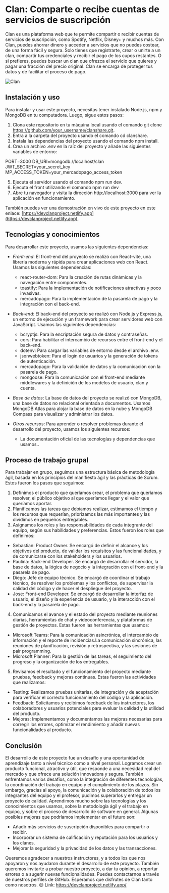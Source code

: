 # Clan: Comparte o recibe cuentas de servicios de suscripción

Clan es una plataforma web que te permite compartir o recibir cuentas de servicios de suscripción, como Spotify, Netflix, Disney+ y muchos más. Con Clan, puedes ahorrar dinero y acceder a servicios que no puedes costear, de una forma fácil y segura. Solo tienes que registrarte, crear o unirte a un clan, compartir tus credenciales y recibir el pago de los cupos restantes. O si prefieres, puedes buscar un clan que ofrezca el servicio que quieres y pagar una fracción del precio original. Clan se encarga de proteger tus datos y de facilitar el proceso de pago.

![Clan](https://devclanproject.netlify.app)

## Instalación y uso

Para instalar y usar este proyecto, necesitas tener instalado Node.js, npm y MongoDB en tu computadora. Luego, sigue estos pasos:

1. Clona este repositorio en tu máquina local usando el comando git clone https://github.com/your_username/clanshare.git.
2. Entra a la carpeta del proyecto usando el comando cd clanshare.
3. Instala las dependencias del proyecto usando el comando npm install.
4. Crea un archivo .env en la raíz del proyecto y añade las siguientes variables de entorno:


PORT=3000
DB_URI=mongodb://localhost/clan
JWT_SECRET=your_secret_key
MP_ACCESS_TOKEN=your_mercadopago_access_token

5. Ejecuta el servidor usando el comando npm run dev.
6. Ejecuta el front utilizando el comando npm run dev
7. Abre tu navegador y visita la dirección http://localhost:3000 para ver la aplicación en funcionamiento.

También puedes ver una demostración en vivo de este proyecto en este enlace: [https://devclanproject.netlify.app](https://devclanproject.netlify.app).

## Tecnologías y conocimientos

Para desarrollar este proyecto, usamos las siguientes dependencias:

- *Front-end*: El front-end del proyecto se realizó con React-vite, una libreria moderna y rápida para crear aplicaciones web con React. Usamos las siguientes dependencias:

  - react-router-dom: Para la creación de rutas dinámicas y la navegación entre componentes.
  - toastify: Para la implementación de notificaciones atractivas y poco invasivas.
  - mercadopago: Para la implementación de la pasarela de pago y la integración con el back-end.

- *Back-end*: El back-end del proyecto se realizó con Node.js y Express.js, un entorno de ejecución y un framework para crear servidores web con JavaScript. Usamos las siguientes dependencias:

  - bcryptjs: Para la encriptación segura de datos y contraseñas.
  - cors: Para habilitar el intercambio de recursos entre el front-end y el back-end.
  - dotenv: Para cargar las variables de entorno desde el archivo .env.
  - jsonwebtoken: Para el login de usuarios y la generación de tokens de autenticación.
  - mercadopago: Para la validación de datos y la comunicación con la pasarela de pago.
  - mongoose: Para la comunicación con el front-end mediante middlewares y la definición de los modelos de usuario, clan y cuenta.

- *Base de datos*: La base de datos del proyecto se realizó con MongoDB, una base de datos no relacional orientada a documentos. Usamos MongoDB Atlas para alojar la base de datos en la nube y MongoDB Compass para visualizar y administrar los datos.

- *Otros recursos*: Para aprender o resolver problemas durante el desarrollo del proyecto, usamos los siguientes recursos:

  - La documentación oficial de las tecnologías y dependencias que usamos..

## Proceso de trabajo grupal

Para trabajar en grupo, seguimos una estructura básica de metodología ágil, basada en los principios del manifiesto ágil y las prácticas de Scrum. Estos fueron los pasos que seguimos:

1. Definimos el producto que queríamos crear, el problema que queríamos resolver, el público objetivo al que queríamos llegar y el valor que queríamos aportar.
2. Planificamos las tareas que debíamos realizar, estimamos el tiempo y los recursos que requerían, priorizamos las más importantes y las dividimos en pequeños entregables.
3. Asignamos los roles y las responsabilidades de cada integrante del equipo, según sus habilidades y preferencias. Estos fueron los roles que definimos:

  - Sebastian: Product Owner. Se encargó de definir el alcance y los objetivos del producto, de validar los requisitos y las funcionalidades, y de comunicarse con los stakeholders y los usuarios.
  - Paulina: Back-end Developer. Se encargó de desarrollar el servidor, la base de datos, la lógica de negocio y la integración con el front-end y la pasarela de pago.
  - Diego: Jefe de equipo técnico. Se encargó de coordinar el trabajo técnico, de resolver los problemas y los conflictos, de supervisar la calidad del código y de hacer el despliegue del proyecto.
  - Jose: Front-end Developer. Se encargó de desarrollar la interfaz de usuario, el diseño y la experiencia de usuario, y la interacción con el back-end y la pasarela de pago.

4. Comunicamos el avance y el estado del proyecto mediante reuniones diarias, herramientas de chat y videoconferencia, y plataformas de gestión de proyectos. Estas fueron las herramientas que usamos:

  - Microsoft Teams: Para la comunicación asincrónica, el intercambio de información y el reporte de incidencias.La comunicación sincrónica, las reuniones de planificación, revisión y retrospectiva, y las sesiones de pair programming.
  - Microsoft Planner: Para la gestión de las tareas, el seguimiento del progreso y la organización de los entregables.

5. Revisamos el resultado y el funcionamiento del proyecto mediante pruebas, feedback y mejoras continuas. Estas fueron las actividades que realizamos:

  - Testing: Realizamos pruebas unitarias, de integración y de aceptación para verificar el correcto funcionamiento del código y la aplicación.
  - Feedback: Solicitamos y recibimos feedback de los instructores, los colaboradores y usuarios potenciales para evaluar la calidad y la utilidad del producto.
  - Mejoras: Implementamos y documentamos las mejoras necesarias para corregir los errores, optimizar el rendimiento y añadir nuevas funcionalidades al producto.


## Conclusión

El desarrollo de este proyecto fue un desafío y una oportunidad de aprendizaje tanto a nivel técnico como a nivel personal. Logramos crear un producto funcional, atractivo y útil, que responde a una necesidad real del mercado y que ofrece una solución innovadora y segura. También enfrentamos varios desafíos, como la integración de diferentes tecnologías, la coordinación del trabajo en equipo y el cumplimiento de los plazos. Sin embargo, gracias al apoyo, la comunicación y la colaboración de todos los integrantes del equipo y el profesor, pudimos superarlos y entregar un proyecto de calidad. Aprendimos mucho sobre las tecnologías y los conocimientos que usamos, sobre la metodología ágil y el trabajo en equipo, y sobre el proceso de desarrollo de software en general. Algunas posibles mejoras que podríamos implementar en el futuro son:

- Añadir más servicios de suscripción disponibles para compartir o recibir.
- Incorporar un sistema de calificación y reputación para los usuarios y los clanes.
- Mejorar la seguridad y la privacidad de los datos y las transacciones.

Queremos agradecer a nuestros instructores, y a todos los que nos apoyaron y nos ayudaron durante el desarrollo de este proyecto. También queremos invitarte a probar nuestro proyecto, a dar tu opinión, a reportar errores o a sugerir nuevas funcionalidades. Puedes contactarnos a través de nuestros perfiles de GitHub. Esperamos que disfrutes de Clan tanto como nosotros. 😊
Link: https://devclanproject.netlify.app/
